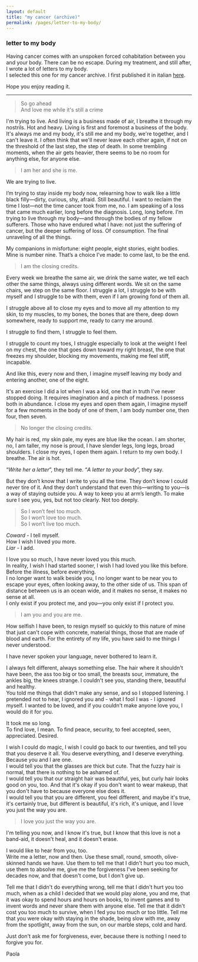 ```yaml
---
layout: default
title: "my cancer (archive)"
permalink: /pages/letter-to-my-body/
---
```


### letter to my body
Having cancer comes with an unspoken forced cohabitation between you and your body. There can be no escape. During my treatment, and still after, I wrote a lot of letters to my body.  
I selected this one for my cancer archive. I first published it in italian [here](https://paolamasuzzo.substack.com/p/io-e-te).

Hope you enjoy reading it. 

--------------------------------------
<blockquote>
So go ahead<br>
And love me while it's still a crime
</blockquote>

I'm trying to live. And living is a business made of air, I breathe it through my nostrils. Hot and heavy. Living is first and foremost a business of the body. It's always me and my body, it's still me and my body, we're together, and I can't leave it. I often think that we'll never leave each other again, if not on the threshold of the last step, the step of death.
In some trembling moments, when the air gets heavier, there seems to be no room for anything else, for anyone else.

> I am her and she is me.

We are trying to live.

I’m trying to stay inside my body now, relearning how to walk like a little black filly—dirty, curious, shy, afraid. Still beautiful. I want to reclaim the time I lost—not the time cancer took from me, no. I am speaking of a loss that came much earlier, long before the diagnosis. Long, long before.
I'm trying to live through my body—and through the bodies of my fellow sufferers. Those who have endured what I have: not just the suffering of cancer, but the deeper suffering of loss. Of consumption. The final unraveling of all the things.

My companions in misfortune: eight people, eight stories, eight bodies. Mine is number nine. That’s a choice I’ve made: to come last, to be the end.

>I am the closing credits.

Every week we breathe the same air, we drink the same water, we tell each other the same things, always using different words. We sit on the same chairs, we step on the same floor.
I struggle a lot, I struggle to be with myself and I struggle to be with them, even if I am growing fond of them all.

I struggle above all to close my eyes and to move all my attention to my skin, to my muscles, to my bones, the bones that are there, deep down somewhere, ready to support me, ready to carry me around.

I struggle to find them, I struggle to feel them.

I struggle to count my toes, I struggle especially to look at the weight I feel on my chest, the one that goes down toward my right breast, the one that freezes my shoulder, blocking my movements, making me feel stiff, incapable.

And like this, every now and then, I imagine myself leaving my body and entering another, one of the eight.

It's an exercise I did a lot when I was a kid, one that in truth I've never stopped doing. It requires imagination and a pinch of madness. I possess both in abundance.
I close my eyes and open them again, I imagine myself for a few moments in the body of one of them, I am body number one, then four, then seven.

>No longer the closing credits.

My hair is red, my skin pale, my eyes are blue like the ocean. I am shorter, no, I am taller, my nose is proud, I have slender legs, long legs, broad shoulders. I close my eyes, I open them again. I return to my own body. I breathe. The air is hot.

“_Write her a letter_”, they tell me. “_A letter to your body_”, they say.

But they don’t know that I write to you all the time. They don’t know I could never tire of it.
And they don’t understand that even this—writing to you—is a way of staying outside you. A way to keep you at arm’s length. To make sure I see you, yes, but not too clearly. Not too deeply.

>So I won’t feel too much.  
>So I won’t love too much.  
>So I won’t live too much. 

_Coward_ - I tell myself.  
How I wish I loved you more.  
_Liar_ - I add.

I love you so much, I have never loved you this much.  
In reality, I wish I had started sooner, I wish I had loved you like this before. Before the illness, before everything.  
I no longer want to walk beside you, I no longer want to be near you to escape your eyes, often looking away, to the other side of us. This span of distance between us is an ocean wide, and it makes no sense, it makes no sense at all.  
I only exist if you protect me, and you—you only exist if I protect you.

>I am you and you are me.

How selfish I have been, to resign myself so quickly to this nature of mine that just can't cope with concrete, material things, those that are made of blood and earth. For the entirety of my life, you have said to me things I never understood.

I have never spoken your language, never bothered to learn it.

I always felt different, always something else. The hair where it shouldn't have been, the ass too big or too small, the breasts sour, immature, the ankles big, the knees strange. I couldn't see you, standing there, beautiful and healthy.  
You told me things that didn't make any sense, and so I stopped listening. I pretended not to hear, I ignored you and - what I fool I was - I ignored myself. I wanted to be loved, and if you couldn't make anyone love you, I would do it for you.

It took me so long.  
To find love, I mean. To find peace, security, to feel accepted, seen, appreciated. Desired.

I wish I could do magic, I wish I could go back to our twenties, and tell you that you deserve it all. You deserve everything, and I deserve everything.  
Because you and I are one.  
I would tell you that the glasses are thick but cute. That the fuzzy hair is normal, that there is nothing to be ashamed of.  
I would tell you that our straight hair was beautiful, yes, but curly hair looks good on you, too. And that it's okay if you don't want to wear makeup, that you don't have to because everyone else does it.  
I would tell you that you are different, you feel different, and maybe it's true, it's certainly true, but different is beautiful, it's rich, it's unique, and I love you just the way you are.

>I love you just the way you are.

I'm telling you now, and I know it's true, but I know that this love is not a band-aid, it doesn't heal, and it doesn't erase. 

I would like to hear from you, too.  
Write me a letter, now and then. Use these small, round, smooth, olive-skinned hands we have. Use them to tell me that I didn't hurt you too much, use them to absolve me, give me the forgiveness I've been seeking for decades now, and that doesn't come, but I don't give up.

Tell me that I didn't do everything wrong, tell me that I didn't hurt you too much, when as a child I decided that we would play alone, you and me, that it was okay to spend hours and hours on books, to invent games and to invent words and never share them with anyone else. Tell me that it didn't cost you too much to survive, when I fed you too much or too little. Tell me that you were okay with staying in the shade, being slow with me, away from the spotlight, away from the sun, on our marble steps, cold and hard.

Just don't ask me for forgiveness, ever, because there is nothing I need to forgive you for.

Paola
